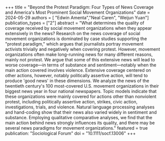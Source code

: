 +++
title = "Beyond the Protest Paradigm: Four Types of News Coverage and America's Most Prominent Social Movement Organizations"
date = 2024-05-29
authors = [ "Edwin Amenta","Neal Caren", "Weijun Yuan"]
publication_types = ["2"]
abstract = "What determines the quality of coverage received by social movement organizations when they appear extensively in the news? Research on the news coverage of social movement organizations is dominated by case studies supporting the "protest paradigm," which argues that journalists portray movement activists trivially and negatively when covering protest. However, movement organizations often make long-running news for many different reasons, mainly not protest. We argue that some of this extensive news will lead to worse coverage—in terms of substance and sentiment—notably when the main action covered involves violence. Extensive coverage centered on other actions, however, notably politically assertive action, will tend to produce 'good news' in these dimensions. We analyze the news of the twentieth century's 100 most-covered U.S. movement organizations in their biggest news year in four national newspapers. Topic models indicate that these organizations were mainly covered for actions other than nonviolent protest, including politically assertive action, strikes, civic action, investigations, trials, and violence. Natural language processing analyses and hand-coding show that their news also varied widely in sentiment and substance. Employing qualitative comparative analyses, we find that the main action behind news strongly influences its quality, and there may be several news paradigms for movement organizations."
featured = true
publication: "Sociological Forum"
doi = "10.1111/socf.13006"
+++